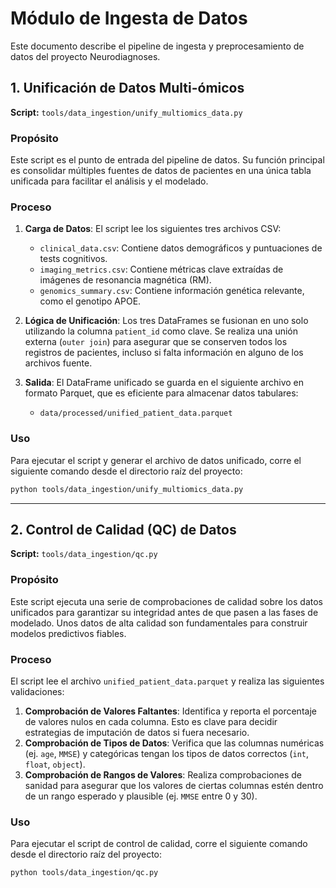 # Módulo de Ingesta de Datos

Este documento describe el pipeline de ingesta y preprocesamiento de datos del proyecto Neurodiagnoses.

## 1. Unificación de Datos Multi-ómicos

**Script:** `tools/data_ingestion/unify_multiomics_data.py`

### Propósito

Este script es el punto de entrada del pipeline de datos. Su función principal es consolidar múltiples fuentes de datos de pacientes en una única tabla unificada para facilitar el análisis y el modelado.

### Proceso

1.  **Carga de Datos**: El script lee los siguientes tres archivos CSV:
    *   `clinical_data.csv`: Contiene datos demográficos y puntuaciones de tests cognitivos.
    *   `imaging_metrics.csv`: Contiene métricas clave extraídas de imágenes de resonancia magnética (RM).
    *   `genomics_summary.csv`: Contiene información genética relevante, como el genotipo APOE.

2.  **Lógica de Unificación**: Los tres DataFrames se fusionan en uno solo utilizando la columna `patient_id` como clave. Se realiza una unión externa (`outer join`) para asegurar que se conserven todos los registros de pacientes, incluso si falta información en alguno de los archivos fuente.

3.  **Salida**: El DataFrame unificado se guarda en el siguiente archivo en formato Parquet, que es eficiente para almacenar datos tabulares:
    *   `data/processed/unified_patient_data.parquet`

### Uso

Para ejecutar el script y generar el archivo de datos unificado, corre el siguiente comando desde el directorio raíz del proyecto:

```bash
python tools/data_ingestion/unify_multiomics_data.py
```

---

## 2. Control de Calidad (QC) de Datos

**Script:** `tools/data_ingestion/qc.py`

### Propósito

Este script ejecuta una serie de comprobaciones de calidad sobre los datos unificados para garantizar su integridad antes de que pasen a las fases de modelado. Unos datos de alta calidad son fundamentales para construir modelos predictivos fiables.

### Proceso

El script lee el archivo `unified_patient_data.parquet` y realiza las siguientes validaciones:

1.  **Comprobación de Valores Faltantes**: Identifica y reporta el porcentaje de valores nulos en cada columna. Esto es clave para decidir estrategias de imputación de datos si fuera necesario.
2.  **Comprobación de Tipos de Datos**: Verifica que las columnas numéricas (ej. `age`, `MMSE`) y categóricas tengan los tipos de datos correctos (`int`, `float`, `object`).
3.  **Comprobación de Rangos de Valores**: Realiza comprobaciones de sanidad para asegurar que los valores de ciertas columnas estén dentro de un rango esperado y plausible (ej. `MMSE` entre 0 y 30).

### Uso

Para ejecutar el script de control de calidad, corre el siguiente comando desde el directorio raíz del proyecto:

```bash
python tools/data_ingestion/qc.py
```
